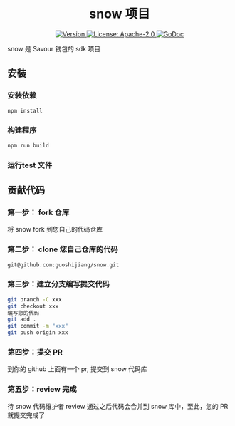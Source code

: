 <!--
parent:
  order: false
-->

<div align="center">
  <h1> snow 项目 </h1>
</div>

<div align="center">
  <a href="https://github.com/SavourDao/savour-core/releases/latest">
    <img alt="Version" src="https://img.shields.io/github/tag/SavourDao/savour-core.svg" />
  </a>
  <a href="https://github.com/SavourDao/savour-core/blob/main/LICENSE">
    <img alt="License: Apache-2.0" src="https://img.shields.io/github/license/SavourDao/savour-core.svg" />
  </a>
  <a href="https://nodejs.org/github.com/SavourDao/savour-core">
    <img alt="GoDoc" src="https://godoc.org/github.com/SavourDao/savour-core?status.svg" />
  </a>
</div>

snow 是 Savour 钱包的 sdk 项目


## 安装

### 安装依赖
```bash
npm install
```
### 构建程序
```bash
npm run build 
```

### 运行test 文件


## 贡献代码

### 第一步： fork 仓库

将 snow fork 到您自己的代码仓库

### 第二步： clone 您自己仓库的代码

```bash
git@github.com:guoshijiang/snow.git
```

### 第三步：建立分支编写提交代码

```bash
git branch -C xxx
git checkout xxx
编写您的代码
git add .
git commit -m "xxx"
git push origin xxx
```

### 第四步：提交 PR

到你的 github 上面有一个 pr, 提交到 snow 代码库


### 第五步：review 完成

待 snow 代码维护者 review 通过之后代码会合并到 snow 库中，至此，您的 PR 就提交完成了 
